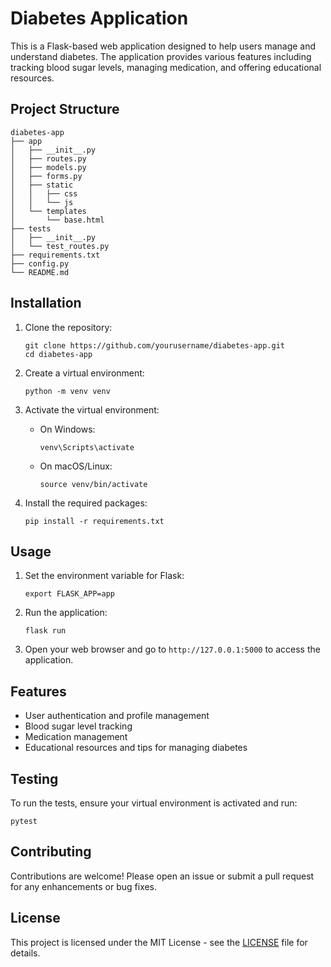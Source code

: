 # Diabetes Application

This is a Flask-based web application designed to help users manage and understand diabetes. The application provides various features including tracking blood sugar levels, managing medication, and offering educational resources.

## Project Structure

```
diabetes-app
├── app
│   ├── __init__.py
│   ├── routes.py
│   ├── models.py
│   ├── forms.py
│   ├── static
│   │   ├── css
│   │   └── js
│   └── templates
│       └── base.html
├── tests
│   ├── __init__.py
│   └── test_routes.py
├── requirements.txt
├── config.py
└── README.md
```

## Installation

1. Clone the repository:
   ```
   git clone https://github.com/yourusername/diabetes-app.git
   cd diabetes-app
   ```

2. Create a virtual environment:
   ```
   python -m venv venv
   ```

3. Activate the virtual environment:
   - On Windows:
     ```
     venv\Scripts\activate
     ```
   - On macOS/Linux:
     ```
     source venv/bin/activate
     ```

4. Install the required packages:
   ```
   pip install -r requirements.txt
   ```

## Usage

1. Set the environment variable for Flask:
   ```
   export FLASK_APP=app
   ```

2. Run the application:
   ```
   flask run
   ```

3. Open your web browser and go to `http://127.0.0.1:5000` to access the application.

## Features

- User authentication and profile management
- Blood sugar level tracking
- Medication management
- Educational resources and tips for managing diabetes

## Testing

To run the tests, ensure your virtual environment is activated and run:
```
pytest
```

## Contributing

Contributions are welcome! Please open an issue or submit a pull request for any enhancements or bug fixes.

## License

This project is licensed under the MIT License - see the [LICENSE](LICENSE) file for details.